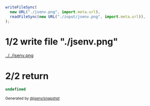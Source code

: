 ```js
writeFileSync(
  new URL("./jsenv.png", import.meta.url),
  readFileSync(new URL("./input/jsenv.png", import.meta.url)),
);
```

# 1/2 write file "./jsenv.png"

[../../jsenv.png](./12_write_png/jsenv.png)

# 2/2 return

```js
undefined
```

<sub>
  Generated by <a href="https://github.com/jsenv/core/tree/main/packages/independent/snapshot">@jsenv/snapshot</a>
</sub>